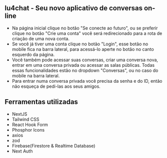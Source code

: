 ## lu4chat - Seu novo aplicativo de conversas on-line

- Na página inicial clique no botão "Se conecte ao futuro", ou se preferir clique no botão "Crie uma conta" você será redirecionado para a rota de criação de uma nova conta.
- Se você já tiver uma conta clique no botão "Login", esse botão no mobile fica na barra lateral, para acessá-lo aperte no botão no canto esquerdo da página.
- Você também pode acessar suas conversas, criar uma conversa nova, entrar em uma conversa privada ou acessar as salas públicas. Todas essas funcionalidades estão no dropdown "Conversas", ou no caso do mobile na barra lateral.
- Para entrar numa conversa privada você precisa da senha e do ID, então não esqueça de pedi-las aos seus amigos.

## Ferramentas utilizadas

- NextJS
- Tailwind CSS
- React Hook Form
- Phosphor Icons
- axios
- zod
- Firebase(Firestore & Realtime Database)
- Next Auth
